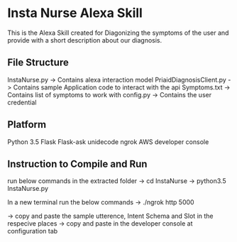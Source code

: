 # Insta Nurse Alexa Skill

This is the Alexa Skill created for Diagonizing the symptoms of the user and provide with a short description about our diagnosis.

## File Structure
InstaNurse.py			-> Contains alexa interaction model
PriaidDiagnosisClient.py	-> Contains sample Application code to interact with the api
Symptoms.txt			-> Contains list of symptoms to work with
config.py			-> Contains the user credential 


## Platform
Python 3.5
Flask
Flask-ask
unidecode
ngrok
AWS developer console

## Instruction to Compile and Run

run below commands in the extracted folder
-> cd InstaNurse
-> python3.5 InstaNurse.py

In a new terminal run the below commands
-> ./ngrok http 5000

-> copy and paste the sample utterence, Intent Schema and Slot in the respecive places
-> copy and paste in the developer console at configuration tab

